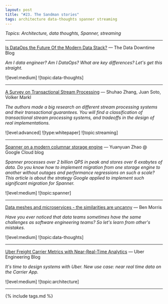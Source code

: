 ```yaml
---
layout: post
title: "#23. The Sandman stories"
tags: architecture data-thoughts spanner streaming
---
```


*Topics: Architecture, data thoughts, Spanner, streaming*

<!--cut-->

---

[Is DataOps the Future Of the Modern Data Stack?](https://www.montecarlodata.com/blog-dataops-and-the-future-of-the-modern-data-stack/) — The Data Downtime Blog

*Am I data engineer? Am I DataOps? What are key differences? Let's get this straight.*

![level:medium] ![topic:data-thoughts]

---

[A Survey on Transactional Stream Processing](https://arxiv.org/pdf/2208.09827.pdf) — Shuhao Zhang, Juan Soto, Volker Markl

*The authors made a big research on different stream processing systems and their transactional guarantees. You will find a classification of transactional stream processing systems, and tradeoffs in the design of real implementations.*

![level:advanced] ![type:whitepaper] ![topic:streaming]

---

[Spanner on a modern columnar storage engine](https://cloud.google.com/blog/products/databases/spanner-modern-columnar-storage-engine) — Yuanyuan Zhao @ Google Cloud blog

*Spanner processes over 2 billion QPS in peak and stores over 6 exabytes of data. Do you know how to implement migration from one storage engine to another without outages and performance regressions on such a scale? This article is about the strategy Google applied to implement such significant migration for Spanner.*

![level:medium] ![topic:spanner]

---

[Data meshes and microservices - the similarities are uncanny](https://www.ben-morris.com/data-meshes-and-microservices-the-similarities-are-uncanny/) — Ben Morris

*Have you ever noticed that data teams sometimes have the same challenges as software engineering teams? So let's learn from other's mistakes.*

![level:medium] ![topic:data-thoughts]

---

[Uber Freight Carrier Metrics with Near-Real-Time Analytics](https://www.uber.com/en-DE/blog/uber-freight-carrier-metrics-with-near-real-time-analytics/) — Uber Engineering Blog

*It's time to design systems with Uber. New use case: near real time data on the Carrier App.*

![level:medium] ![topic:architecture]

---

{% include tags.md %}
